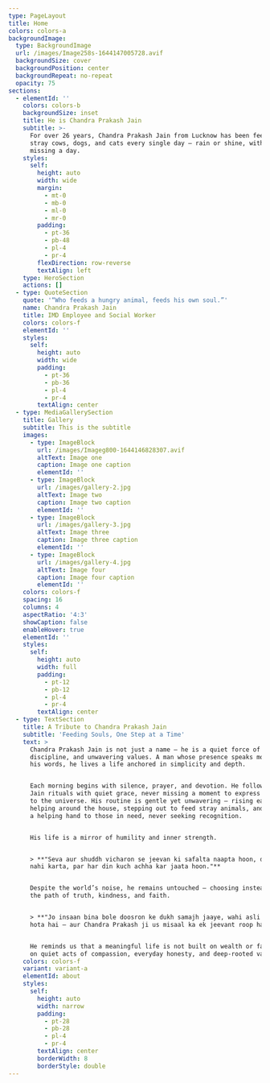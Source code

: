 ```yaml
---
type: PageLayout
title: Home
colors: colors-a
backgroundImage:
  type: BackgroundImage
  url: /images/Image258s-1644147005728.avif
  backgroundSize: cover
  backgroundPosition: center
  backgroundRepeat: no-repeat
  opacity: 75
sections:
  - elementId: ''
    colors: colors-b
    backgroundSize: inset
    title: He is Chandra Prakash Jain
    subtitle: >-
      For over 26 years, Chandra Prakash Jain from Lucknow has been feeding
      stray cows, dogs, and cats every single day — rain or shine, without
      missing a day.
    styles:
      self:
        height: auto
        width: wide
        margin:
          - mt-0
          - mb-0
          - ml-0
          - mr-0
        padding:
          - pt-36
          - pb-48
          - pl-4
          - pr-4
        flexDirection: row-reverse
        textAlign: left
    type: HeroSection
    actions: []
  - type: QuoteSection
    quote: '“Who feeds a hungry animal, feeds his own soul.”'
    name: Chandra Prakash Jain
    title: IMD Employee and Social Worker
    colors: colors-f
    elementId: ''
    styles:
      self:
        height: auto
        width: wide
        padding:
          - pt-36
          - pb-36
          - pl-4
          - pr-4
        textAlign: center
  - type: MediaGallerySection
    title: Gallery
    subtitle: This is the subtitle
    images:
      - type: ImageBlock
        url: /images/Imageg800-1644146828307.avif
        altText: Image one
        caption: Image one caption
        elementId: ''
      - type: ImageBlock
        url: /images/gallery-2.jpg
        altText: Image two
        caption: Image two caption
        elementId: ''
      - type: ImageBlock
        url: /images/gallery-3.jpg
        altText: Image three
        caption: Image three caption
        elementId: ''
      - type: ImageBlock
        url: /images/gallery-4.jpg
        altText: Image four
        caption: Image four caption
        elementId: ''
    colors: colors-f
    spacing: 16
    columns: 4
    aspectRatio: '4:3'
    showCaption: false
    enableHover: true
    elementId: ''
    styles:
      self:
        height: auto
        width: full
        padding:
          - pt-12
          - pb-12
          - pl-4
          - pr-4
        textAlign: center
  - type: TextSection
    title: A Tribute to Chandra Prakash Jain
    subtitle: 'Feeding Souls, One Step at a Time'
    text: >
      Chandra Prakash Jain is not just a name — he is a quiet force of goodness,
      discipline, and unwavering values. A man whose presence speaks more than
      his words, he lives a life anchored in simplicity and depth.


      Each morning begins with silence, prayer, and devotion. He follows his
      Jain rituals with quiet grace, never missing a moment to express gratitude
      to the universe. His routine is gentle yet unwavering — rising early,
      helping around the house, stepping out to feed stray animals, and lending
      a helping hand to those in need, never seeking recognition.


      His life is a mirror of humility and inner strength.


      > **"Seva aur shuddh vicharon se jeevan ki safalta naapta hoon, dikhawa
      nahi karta, par har din kuch achha kar jaata hoon."**


      Despite the world’s noise, he remains untouched — choosing instead to walk
      the path of truth, kindness, and faith.


      > **"Jo insaan bina bole doosron ke dukh samajh jaaye, wahi asli insaan
      hota hai — aur Chandra Prakash ji us misaal ka ek jeevant roop hain।"**


      He reminds us that a meaningful life is not built on wealth or fame, but
      on quiet acts of compassion, everyday honesty, and deep-rooted values.
    colors: colors-f
    variant: variant-a
    elementId: about
    styles:
      self:
        height: auto
        width: narrow
        padding:
          - pt-28
          - pb-28
          - pl-4
          - pr-4
        textAlign: center
        borderWidth: 8
        borderStyle: double
---
```


